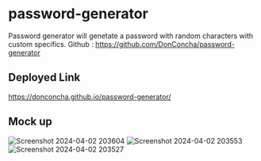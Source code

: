 # password-generator
Password generator will genetate a password with random characters with custom specifics.
Github : https://github.com/DonConcha/password-generator
## Deployed Link 
https://donconcha.github.io/password-generator/

## Mock up 
![Screenshot 2024-04-02 203604](https://github.com/DonConcha/password-generator/assets/150167557/d2588c59-3af4-4c89-bb1c-c27faf088222)
![Screenshot 2024-04-02 203553](https://github.com/DonConcha/password-generator/assets/150167557/b9802e4c-55c9-46a1-a5d9-e7facaa35fcd)
![Screenshot 2024-04-02 203527](https://github.com/DonConcha/password-generator/assets/150167557/c95d3577-2338-49b5-b56d-0dcb4abd4932)
